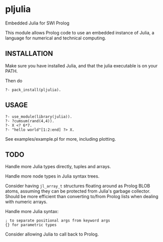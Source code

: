 # pljulia
Embedded Julia for SWI Prolog


This module allows Prolog code to use an embedded instance of Julia,
a language for numerical and technical computing.


## INSTALLATION

Make sure you have installed Julia, and that the julia executable is on your PATH.

Then do

    ?- pack_install(pljulia).


## USAGE

    ?- use_module(library(julia)).
    ?- ?cumsum(rand(4,4)).
    ?- X <? 6*7.
    ?- "hello world"[1:2:end] ?> X.

See examples/example.pl for more, including plotting.

## TODO

Handle more Julia types directly, tuples and arrays.

Handle more node types in Julia syntax trees.

Consider having `jl_array_t` structures floating around as Prolog BLOB
atoms, assuming they can be protected from Julia's garbage collector.
Should be more efficient than converting to/from Prolog lists when dealing
with numeric arrays.

Handle more Julia syntax:

    ; to separate positional args from keyword args
    {} for parametric types

Consider allowing Julia to call back to Prolog.
